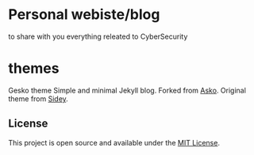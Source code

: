 # Personal webiste/blog
to share with you everything releated to CyberSecurity 
# themes
Gesko theme
Simple and minimal Jekyll blog. 
Forked from [Asko](https://github.com/manuelmazzuola/asko).
Original theme from [Sidey](https://github.com/ronv/sidey).

## License

This project is open source and available under the [MIT License](LICENSE.md).
